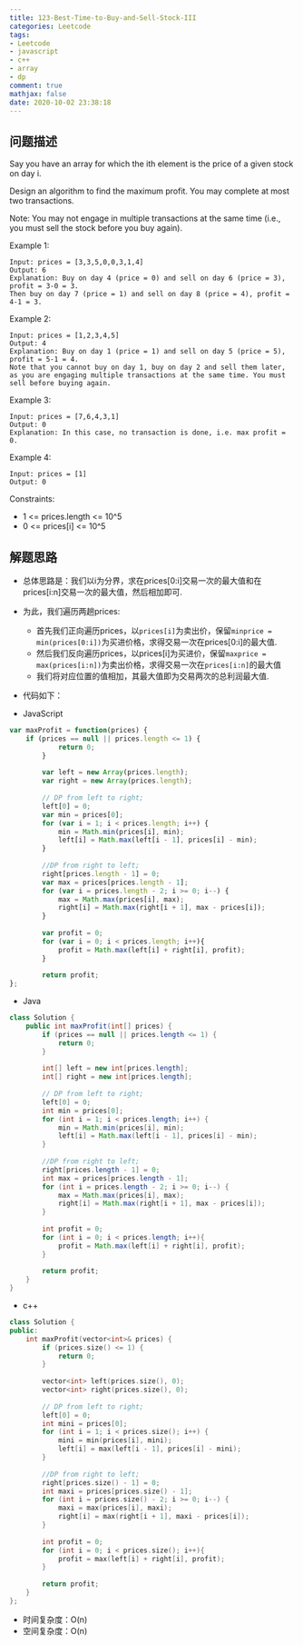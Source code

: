 ```yaml
---
title: 123-Best-Time-to-Buy-and-Sell-Stock-III
categories: Leetcode
tags: 
- Leetcode
- javascript
- c++
- array
- dp
comment: true
mathjax: false
date: 2020-10-02 23:38:18
---
```


## 问题描述

Say you have an array for which the ith element is the price of a given stock on day i.

Design an algorithm to find the maximum profit. You may complete at most two transactions.

Note: You may not engage in multiple transactions at the same time (i.e., you must sell the stock before you buy again).

 <!--more-->

Example 1:

```
Input: prices = [3,3,5,0,0,3,1,4]
Output: 6
Explanation: Buy on day 4 (price = 0) and sell on day 6 (price = 3), profit = 3-0 = 3.
Then buy on day 7 (price = 1) and sell on day 8 (price = 4), profit = 4-1 = 3.
```

Example 2:

```
Input: prices = [1,2,3,4,5]
Output: 4
Explanation: Buy on day 1 (price = 1) and sell on day 5 (price = 5), profit = 5-1 = 4.
Note that you cannot buy on day 1, buy on day 2 and sell them later, as you are engaging multiple transactions at the same time. You must sell before buying again.
```

Example 3:

```
Input: prices = [7,6,4,3,1]
Output: 0
Explanation: In this case, no transaction is done, i.e. max profit = 0.
```

Example 4:

```
Input: prices = [1]
Output: 0
```

Constraints:

- 1 <= prices.length <= 10^5
- 0 <= prices[i] <= 10^5

## 解题思路

- 总体思路是：我们以i为分界，求在prices[0:i]交易一次的最大值和在prices[i:n]交易一次的最大值，然后相加即可.
- 为此，我们遍历两趟prices:
    - 首先我们正向遍历prices，以`prices[i]`为卖出价，保留`minprice = min(prices[0:i])`为买进价格，求得交易一次在prices[0:i]的最大值.
    - 然后我们反向遍历prices，以prices[i]为买进价，保留`maxprice = max(prices[i:n])`为卖出价格，求得交易一次在`prices[i:n]`的最大值
    - 我们将对应位置的值相加，其最大值即为交易两次的总利润最大值.


- 代码如下：

- JavaScript

```JavaScript
var maxProfit = function(prices) {
    if (prices == null || prices.length <= 1) {
            return 0;
        }
 
        var left = new Array(prices.length);
        var right = new Array(prices.length);
 
        // DP from left to right;
        left[0] = 0;
        var min = prices[0];
        for (var i = 1; i < prices.length; i++) {
            min = Math.min(prices[i], min);
            left[i] = Math.max(left[i - 1], prices[i] - min);
        }
 
        //DP from right to left;
        right[prices.length - 1] = 0;
        var max = prices[prices.length - 1];
        for (var i = prices.length - 2; i >= 0; i--) {
            max = Math.max(prices[i], max);
            right[i] = Math.max(right[i + 1], max - prices[i]);
        }
 
        var profit = 0;
        for (var i = 0; i < prices.length; i++){
            profit = Math.max(left[i] + right[i], profit); 
        }
 
        return profit;
};

```

- Java
  
```java
class Solution {
    public int maxProfit(int[] prices) {
        if (prices == null || prices.length <= 1) {
            return 0;
        }
 
        int[] left = new int[prices.length];
        int[] right = new int[prices.length];
 
        // DP from left to right;
        left[0] = 0;
        int min = prices[0];
        for (int i = 1; i < prices.length; i++) {
            min = Math.min(prices[i], min);
            left[i] = Math.max(left[i - 1], prices[i] - min);
        }
 
        //DP from right to left;
        right[prices.length - 1] = 0;
        int max = prices[prices.length - 1];
        for (int i = prices.length - 2; i >= 0; i--) {
            max = Math.max(prices[i], max);
            right[i] = Math.max(right[i + 1], max - prices[i]);
        }
 
        int profit = 0;
        for (int i = 0; i < prices.length; i++){
            profit = Math.max(left[i] + right[i], profit); 
        }
 
        return profit;
    }
}
```

- c++

```cpp
class Solution {
public:
    int maxProfit(vector<int>& prices) {
        if (prices.size() <= 1) {
            return 0;
        }
 
        vector<int> left(prices.size(), 0);
        vector<int> right(prices.size(), 0);
 
        // DP from left to right;
        left[0] = 0;
        int mini = prices[0];
        for (int i = 1; i < prices.size(); i++) {
            mini = min(prices[i], mini);
            left[i] = max(left[i - 1], prices[i] - mini);
        }
 
        //DP from right to left;
        right[prices.size() - 1] = 0;
        int maxi = prices[prices.size() - 1];
        for (int i = prices.size() - 2; i >= 0; i--) {
            maxi = max(prices[i], maxi);
            right[i] = max(right[i + 1], maxi - prices[i]);
        }
 
        int profit = 0;
        for (int i = 0; i < prices.size(); i++){
            profit = max(left[i] + right[i], profit); 
        }
 
        return profit;
    }
};
```


- 时间复杂度：O(n)
- 空间复杂度：O(n)

